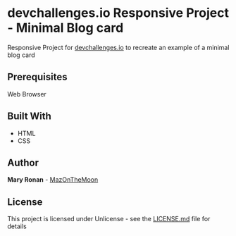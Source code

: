 # devchallenges.io Responsive Project - Minimal Blog card

 Responsive Project for [devchallenges.io](https://devchallenges.io/challenge/27) to recreate an example of a minimal blog card

 ## Prerequisites

 Web Browser

 ## Built With

 * HTML
 * CSS

 ## Author
 
 **Mary Ronan** - [MazOnTheMoon](https://github.com/MazontheMoon)


 ## License

 This project is licensed under Unlicense - see the [LICENSE.md](LICENSE.md) file for details
